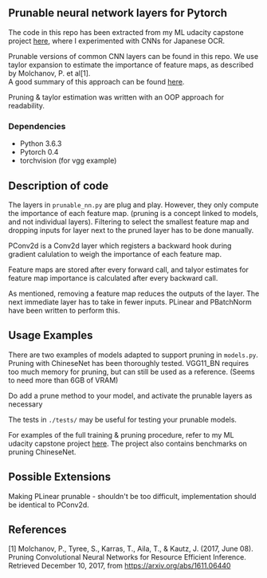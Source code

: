## Prunable neural network layers for Pytorch
The code in this repo has been extracted from my ML udacity capstone project [here](https://github.com/alexfjw/jp-ocr-prunned-cnn),
where I experimented with CNNs for Japanese OCR.

Prunable versions of common CNN layers can be found in this repo.
We use taylor expansion to estimate the importance of feature maps, as described by Molchanov, P. et al[1].  
A good summary of this approach can be found [here](https://jacobgil.github.io/deeplearning/pruning-deep-learning).

Pruning & taylor estimation was written with an OOP approach for readability.

### Dependencies
- Python 3.6.3
- Pytorch 0.4
- torchvision (for vgg example)

## Description of code
The layers in `prunable_nn.py` are plug and play. However, they only compute the importance of each feature map. (pruning is a concept linked to models, and not individual layers).
Filtering to select the smallest feature map and dropping inputs for layer next to the pruned layer has to be done manually.

PConv2d is a Conv2d layer which registers a backward hook during gradient calulation to weigh the importance of each feature map.

Feature maps are stored after every forward call, and talyor estimates for feature map importance is calculated after every backward call.

As mentioned, removing a feature map reduces the outputs of the layer. 
The next immediate layer has to take in fewer inputs.
PLinear and PBatchNorm have been written to perform this.

## Usage Examples
There are two examples of models adapted to support pruning in `models.py`.
Pruning with ChineseNet has been thoroughly tested.
VGG11_BN requires too much memory for pruning, but can still be used as a reference. (Seems to need more than 6GB of VRAM)

Do add a prune method to your model, and activate the prunable layers as necessary

The tests in `./tests/` may be useful for testing your prunable models.

For examples of the full training & pruning procedure, refer to my ML udacity capstone project [here](https://github.com/alexfjw/jp-ocr-prunned-cnn).
The project also contains benchmarks on pruning ChineseNet.

## Possible Extensions
Making PLinear prunable - shouldn't be too difficult, implementation should be identical to PConv2d.


## References

[1] Molchanov, P., Tyree, S., Karras, T., Aila, T., & Kautz, J. (2017, June 08). Pruning Convolutional Neural Networks for Resource Efficient Inference. Retrieved December 10, 2017, from https://arxiv.org/abs/1611.06440

